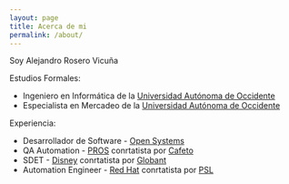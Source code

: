 ```yaml
---
layout: page
title: Acerca de mi
permalink: /about/
---
```


Soy Alejandro Rosero Vicuña

Estudios Formales:
* Ingeniero en Informática de la [Universidad Autónoma de Occidente](http://www.uao.edu.co/)
* Especialista en Mercadeo de la [Universidad Autónoma de Occidente](http://www.uao.edu.co/)

Experiencia:
* Desarrollador de Software - [Open Systems](https://www.openintl.com/es/)
* QA Automation - [PROS](https://pros.com/) conrtatista por [Cafeto](http://cafeto.co/)
* SDET - [Disney](https://www.disney.com/) conrtatista por [Globant](https://www.globant.com/)
* Automation Engineer - [Red Hat](https://www.redhat.com/en) conrtatista por [PSL](https://www.psl.com.co/)